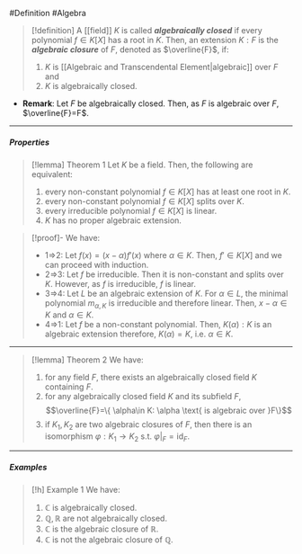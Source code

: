 #Definition #Algebra 

> [!definition]
> A [[field]] $K$ is called ***algebraically closed*** if every polynomial $f\in K[X]$ has a root in $K$. Then, an extension $K:F$ is the ***algebraic closure*** of $F$, denoted as $\overline{F}$, if:
> 1. $K$ is [[Algebraic and Transcendental Element|algebraic]] over $F$ and 
> 2. $K$ is algebraically closed.
- **Remark**: Let $F$ be algebraically closed. Then, as $F$ is algebraic over $F$, $\overline{F}=F$.
---
##### Properties
> [!lemma] Theorem 1
> Let $K$ be a field. Then, the following are equivalent:
> 1. every non-constant polynomial $f\in K[X]$ has at least one root in $K$.
> 2. every non-constant polynomial $f\in K[X]$ splits over $K$.
> 3. every irreducible polynomial $f\in K[X]$ is linear.
> 4. $K$ has no proper algebraic extension.

> [!proof]-
> We have:
> - 1=>2: Let $f(x)=(x-\alpha)f'(x)$ where $\alpha\in K$. Then, $f'\in K[X]$ and we can proceed with induction.
> - 2=>3: Let $f$ be irreducible. Then it is non-constant and splits over $K$. However, as $f$ is irreducible, $f$ is linear.
> - 3=>4: Let $L$ be an algebraic extension of $K$. For $\alpha\in L$, the minimal polynomial $m_{\alpha,K}$ is irreducible and therefore linear. Then, $x-\alpha\in K$ and $\alpha\in K$.
> - 4=>1: Let $f$ be a non-constant polynomial. Then, $K(\alpha):K$ is an algebraic extension therefore, $K(\alpha)=K$, i.e. $\alpha\in K$.
---
> [!lemma] Theorem 2
> We have: 
> 1. for any field $F$, there exists an algebraically closed field $K$ containing $F$.
> 2. for any algebraically closed field $K$ and its subfield $F$, $$\overline{F}=\{ \alpha\in K: \alpha \text{ is algebraic over }F\}$$
> 3. if $K_{1},K_{2}$ are two algebraic closures of $F$, then there is an isomorphism $\varphi:K_{1}\to K_{2}$ s.t. $\varphi|_{F}=\text{id}_{F}$.
---
##### Examples
> [!h] Example 1
> We have:
> 1. $\mathbb{C}$ is algebraically closed.
> 2. $\mathbb{Q},\mathbb{R}$ are not algebraically closed.
> 3. $\mathbb{C}$ is the algebraic closure of $\mathbb{R}$.
> 4. $\mathbb{C}$ is not the algebraic closure of $\mathbb{Q}$.